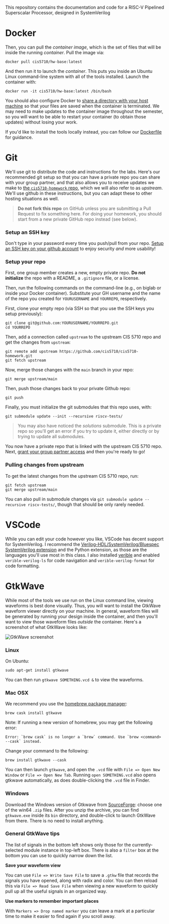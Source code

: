 This repository contains the documentation and code for a RISC-V Pipelined Superscalar Processor, designed in SystemVerilog
# Docker

Then, you can pull the *container image*, which is the set of files that will be inside the running *container*. Pull the image via:
```
docker pull cis5710/hw-base:latest
```

And then run it to launch the *container*. This puts you inside an Ubuntu Linux command-line system with all of the tools installed. Launch the container with:
```
docker run -it cis5710/hw-base:latest /bin/bash
```

You should also configure Docker to [share a directory with your host machine](https://www.digitalocean.com/community/tutorials/how-to-share-data-between-the-docker-container-and-the-host) so that your files are saved when the container is terminated. We may need to make updates to the container image throughout the semester, so you will want to be able to restart your container (to obtain those updates) without losing your work.

If you'd like to install the tools locally instead, you can follow our [Dockerfile](docker/Dockerfile) for guidance.

# Git
  
We'll use git to distribute the code and instructions for the labs. Here's our recommended git setup so that you can have a private repo you can share with your group partner, and that also allows you to receive updates we make to [the `cis5710-homework` repo](https://github.com/cis5710/cis5710-homework), which we will also refer to as *upstream*. We'll use github in these instructions, but you can adapt these to other hosting situations as well.

> **Do not fork this repo** on GitHub unless you are submitting a Pull Request to fix something here. For doing your homework, you should start from a new private GitHub repo instead (see below).

### Setup an SSH key

Don't type in your password every time you push/pull from your repo. [Setup an SSH key on your github account](https://docs.github.com/en/github/authenticating-to-github/generating-a-new-ssh-key-and-adding-it-to-the-ssh-agent#generating-a-new-ssh-key) to enjoy security _and_ more usability!

### Setup your repo

First, one group member creates a new, empty private repo. **Do not initialize** the repo with a README, a `.gitignore` file, or a license.

Then, run the following commands on the command-line (e.g., on biglab or inside your Docker container). Substitute your GH username and the name of the repo you created for `YOURUSERNAME` and `YOURREPO`, respectively.

First, clone your empty repo (via SSH so that you use the SSH keys you setup previously):
```
git clone git@github.com:YOURUSERNAME/YOURREPO.git
cd YOURREPO
```
Then, add a connection called `upstream` to the upstream CIS 5710 repo and get the changes from `upstream`:
```
git remote add upstream https://github.com/cis5710/cis5710-homework.git
git fetch upstream
```
Now, merge those changes with the `main` branch in your repo:
```
git merge upstream/main
```
Then, push those changes back to your private Github repo:
```
git push
```
Finally, you must initialize the git submodules that this repo uses, with:
```
git submodule update --init --recursive riscv-tests/
```

> You may also have noticed the *solutions* submodule. This is a private repo so you'll get an error if you try to update it, either directly or by trying to update all submodules.

You now have a private repo that is linked with the upstream CIS 5710 repo. Next, [grant your group partner access](https://docs.github.com/en/github/setting-up-and-managing-your-github-user-account/inviting-collaborators-to-a-personal-repository) and then you're ready to go!

### Pulling changes from upstream

To get the latest changes from the upstream CIS 5710 repo, run:
```
git fetch upstream
git merge upstream/main
```

You can also pull in submodule changes via `git submodule update --recursive riscv-tests/`, though that should be only rarely needed.


# VSCode

While you can edit your code however you like, VSCode has decent support for SystemVerilog. I recommend the [Verilog-HDL/SystemVerilog/Bluespec SystemVerilog extension](https://marketplace.visualstudio.com/items?itemName=mshr-h.VerilogHDL) and the Python extension, as those are the languages you'll use most in this class. I also installed [verible](https://github.com/chipsalliance/verible) and enabled `verible-verilog-ls` for code navigation and `verible-verilog-format` for code formatting.

# GtkWave

While most of the tools we use run on the Linux command line, viewing waveforms is best done visually. Thus, you will want to install the GtkWave waveform viewer directly on your machine. In general, waveform files will be generated by running your design inside the container, and then you'll want to view those waveform files *outside* the container. Here's a screenshot of what GtkWave looks like:

![GtkWave screenshot](images/gtkwave-screenshot.png)

### Linux

On Ubuntu:

```
sudo apt-get install gtkwave
```

You can then run `gtkwave SOMETHING.vcd &` to view the waveforms.

### Mac OSX

We recommend you use the [homebrew package manager](https://brew.sh):

```
brew cask install gtkwave
```

Note: If running a new version of homebrew, you may get the following error:
```
Error: `brew cask` is no longer a `brew` command. Use `brew <command> --cask` instead.
```
Change your command to the following: 
```
brew install gtkwave --cask
```

You can then launch `gtkwave`, and open the `.vcd` file with `File => Open New Window` or `File => Open New Tab`. Running `open SOMETHING.vcd` also opens gtkwave automatically, as does double-clicking the `.vcd` file in Finder.

### Windows

Download the Windows version of Gtkwave from [SourceForge](https://sourceforge.net/projects/gtkwave/files/): choose one of the win64 `.zip` files. After you unzip the archive, you can find `gtkwave.exe` inside its `bin` directory, and double-click to launch GtkWave from there. There is no need to install anything.

### General GtkWave tips

The list of signals in the bottom left shows only those for the currently-selected module instance in top-left box. There is also a `filter` box at the bottom you can use to quickly narrow down the list.

**Save your waveform view**

You can use `File => Write Save File` to save a `.gtkw` file that records the signals you have opened, along with radix and color. You can then reload this via `File => Read Save File` when viewing a new waveform to quickly pull up all the useful signals in an organized way.

**Use markers to remember important places**

With `Markers => Drop named marker` you can leave a mark at a particular time to make it easier to find again if you scroll away.
